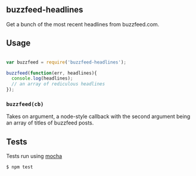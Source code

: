 ## buzzfeed-headlines

Get a bunch of the most recent headlines from buzzfeed.com.

## Usage

```javascript

var buzzfeed = require('buzzfeed-headlines');

buzzfeed(function(err, headlines){
  console.log(headlines);
  // an array of rediculous headlines
});
```

### `buzzfeed(cb)`

Takes on argument, a node-style callback with the second argument being an array of titles of buzzfeed posts.

## Tests

Tests run using [mocha](/visionmedia/mocha)

```bash
$ npm test
```
